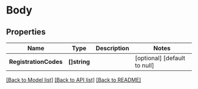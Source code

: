 # Body

## Properties
Name | Type | Description | Notes
------------ | ------------- | ------------- | -------------
**RegistrationCodes** | **[]string** |  | [optional] [default to null]

[[Back to Model list]](../README.md#documentation-for-models) [[Back to API list]](../README.md#documentation-for-api-endpoints) [[Back to README]](../README.md)

